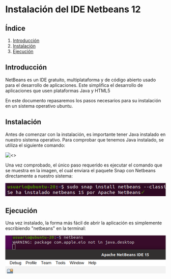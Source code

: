 # Instalación del IDE Netbeans 12

## Índice
1. [Introducción](#introducción)
2. [Instalación](#instalación)
3. [Ejecución](#ejecución)

## Introducción
NetBeans es un IDE gratuito, multiplataforma y de código abierto usado para el desarrollo de aplicaciones. Este simplifica el desarrollo de aplicaciones que usen plataformas Java y HTML5

En este documento repasaremos los pasos necesarios para su instalación en un sistema operativo ubuntu.
## Instalación
Antes de comenzar con la instalación, es importante tener Java instalado en nuestro sistema operativo. Para comprobar que tenemos Java instalado, se utiliza el siguiente comando:

![<>](img/version.png)

Una vez comprobado, el único paso requerido es ejecutar el comando que se muestra en la imagen, el cual enviara el paquete Snap con Netbeans directamente a nuestro sistema:

![<>](img/instalaci%C3%B3n.png)

## Ejecución
Una vez instalado, la forma más fácil de abrir la aplicación es simplemente escribiendo "netbeans" en la terminal:

![<>](img/ejecuci%C3%B3n.png)




